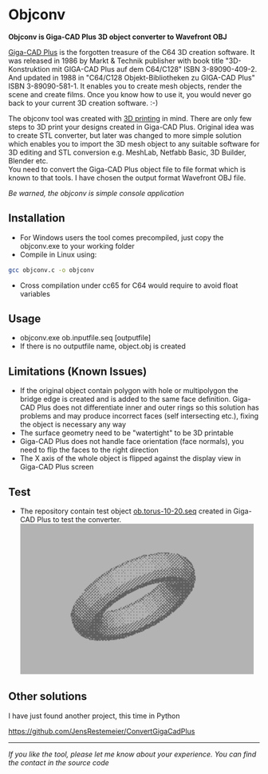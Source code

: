 Objconv
=======

**Objconv is Giga-CAD Plus 3D object converter to Wavefront OBJ**

[Giga-CAD Plus](https://github.com/mrjoso/giga-cad-obj/blob/master/photos/gigac_version.png) is the forgotten treasure of the C64 3D creation software.
It was released in 1986 by Markt & Technik publisher with book title "3D-Konstruktion mit GIGA-CAD Plus auf dem C64/C128" ISBN 3-89090-409-2.
And updated in 1988 in "C64/C128 Objekt-Bibliotheken zu GIGA-CAD Plus" ISBN 3-89090-581-1.
It enables you to create mesh objects, render the scene and create films.
Once you know how to use it, you would never go back to your current 3D creation software. :-)       

The objconv tool was created with [3D printing](https://github.com/mrjoso/giga-cad-obj/blob/master/photos/canon-obj.jpg) in mind. There are only few steps to 3D print your designs created in Giga-CAD Plus.
Original idea was to create STL converter, but later was changed to more simple solution which enables you to import the 3D mesh object 
to any suitable software for 3D editing and STL conversion e.g. MeshLab, Netfabb Basic, 3D Builder, Blender etc.   
You need to convert the Giga-CAD Plus object file to file format which is known to that tools.
I have chosen the output format Wavefront OBJ file.

*Be warned, the objconv is simple console application*

## Installation

 * For Windows users the tool comes precompiled, just copy the objconv.exe to your working folder 
 * Compile in Linux using:
```bash
gcc objconv.c -o objconv
```
 * Cross compilation under cc65 for C64 would require to avoid float variables

## Usage

 * objconv.exe ob.inputfile.seq [outputfile]
 * If there is no outputfile name, object.obj is created

## Limitations (Known Issues)

 * If the original object contain polygon with hole or multipolygon the bridge edge is created and is added to the same face definition.
Giga-CAD Plus does not differentiate inner and outer rings so this solution has problems and may produce incorrect faces (self intersecting etc.), fixing the object is necessary any way
 * The surface geometry need to be "watertight" to be 3D printable
 * Giga-CAD Plus does not handle face orientation (face normals), you need to flip the faces to the right direction
 * The X axis of the whole object is flipped against the display view in Giga-CAD Plus screen 

## Test

 * The repository contain test object [ob.torus-10-20.seq](test/ob.torus-10-20.seq) created in Giga-CAD Plus to test the converter.
![Torus](photos/torus-10-20sm.png)

## Other solutions

I have just found another project, this time in Python

https://github.com/JensRestemeier/ConvertGigaCadPlus

---

*If you like the tool, please let me know about your experience. You can find the contact in the source code*
